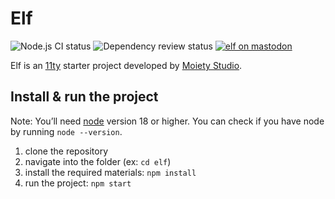 # Elf

![Node.js CI status](https://github.com/moiety-studio/elf/actions/workflows/node.js.yml/badge.svg) ![Dependency review status](https://github.com/moiety-studio/elf/actions/workflows/dependency-review.yml/badge.svg) [![elf on mastodon](https://badgen.net/badge/icon/mastodon?icon=mastodon&label)](https://front-end.social/@moiety)

Elf is an [11ty](https://www.11ty.dev/) starter project developed by [Moiety Studio](https://moiety.studio).

## Install & run the project

Note: You’ll need [node](https://nodejs.org/en/download/package-manager) version 18 or higher. You can check if you have node by running `node --version`.

1. clone the repository
2. navigate into the folder (ex: `cd elf`)
3. install the required materials: `npm install`
4. run the project: `npm start`
